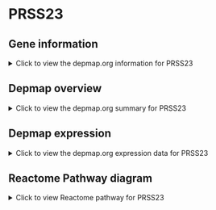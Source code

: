 <h1>PRSS23</h1>

<h2>Gene information</h2>
<details>
  <summary>Click to view the depmap.org information for PRSS23</summary>
  <iframe src="https://depmap.org/portal/gene/PRSS23?tab=about" style="border:none;width:100%;height:800px"></iframe>
</details>

<h2>Depmap overview</h2>
<details>
  <summary>Click to view the depmap.org summary for PRSS23</summary>
  <iframe src="https://depmap.org/portal/gene/PRSS23?tab=overview" style="border:none;width:100%;height:800px"></iframe>
</details>

<h2>Depmap expression</h2>
<details>
  <summary>Click to view the depmap.org expression data for PRSS23</summary>
  <iframe src="https://depmap.org/portal/gene/PRSS23?tab=characterization" style="border:none;width:100%;height:800px"></iframe>
</details>



<h2>Reactome Pathway diagram</h2>
<details>
  <summary>Click to view Reactome pathway for PRSS23</summary>
  <p>Post-translational protein phosphorylation</p>
  <iframe src="https://reactome.org/PathwayBrowser/#/R-HSA-8957275" style="border:none;width:100%;height:800px"></iframe>
</details>



